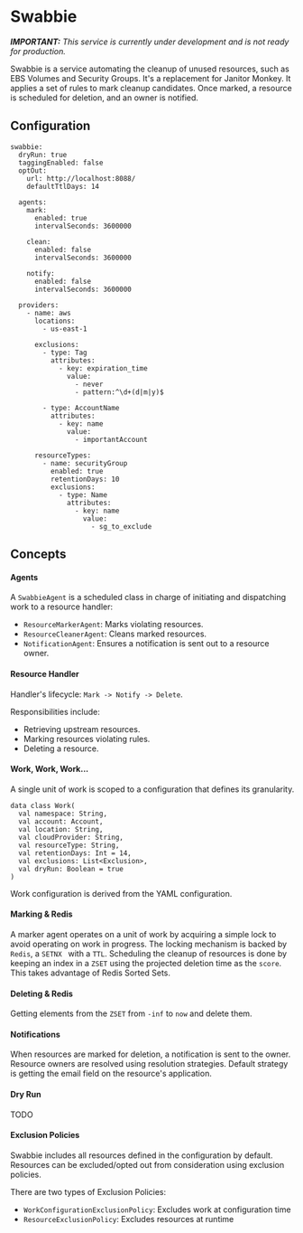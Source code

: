 # Swabbie

_**IMPORTANT:** This service is currently under development and is not ready for production._

Swabbie is a service automating the cleanup of unused resources, such as EBS Volumes and Security Groups.
It's a replacement for Janitor Monkey.
It applies a set of rules to mark cleanup candidates. Once marked, a resource is scheduled for deletion, and an owner is notified.

## Configuration
```
swabbie:
  dryRun: true
  taggingEnabled: false
  optOut:
    url: http://localhost:8088/
    defaultTtlDays: 14

  agents:
    mark:
      enabled: true
      intervalSeconds: 3600000

    clean:
      enabled: false
      intervalSeconds: 3600000

    notify:
      enabled: false
      intervalSeconds: 3600000

  providers:
    - name: aws
      locations:
        - us-east-1

      exclusions:
        - type: Tag
          attributes:
            - key: expiration_time
              value:
                - never
                - pattern:^\d+(d|m|y)$

        - type: AccountName
          attributes:
            - key: name
              value:
                - importantAccount

      resourceTypes:
        - name: securityGroup
          enabled: true
          retentionDays: 10
          exclusions:
            - type: Name
              attributes:
                - key: name
                  value:
                    - sg_to_exclude

```


## Concepts
#### Agents
A `SwabbieAgent` is a scheduled class in charge of initiating and dispatching work to a resource handler:

- `ResourceMarkerAgent`: Marks violating resources.
- `ResourceCleanerAgent`: Cleans marked resources.
- `NotificationAgent`: Ensures a notification is sent out to a resource owner.


#### Resource Handler
Handler's lifecycle: `Mark -> Notify -> Delete`.

Responsibilities include:
  - Retrieving upstream resources.
  - Marking resources violating rules.
  - Deleting a resource.

#### Work, Work, Work...
A single unit of work is scoped to a configuration that defines its granularity.

```
data class Work(
  val namespace: String,
  val account: Account,
  val location: String,
  val cloudProvider: String,
  val resourceType: String,
  val retentionDays: Int = 14,
  val exclusions: List<Exclusion>,
  val dryRun: Boolean = true
)
```
Work configuration is derived from the YAML configuration.

#### Marking & Redis
A marker agent operates on a unit of work by acquiring a simple lock to avoid operating on work in progress.
The locking mechanism is backed by `Redis`, a `SETNX ` with a `TTL`.
Scheduling the cleanup of resources is done by keeping an index in a `ZSET` using the projected deletion time as the `score`.
This takes advantage of Redis Sorted Sets.

#### Deleting & Redis
Getting elements from the `ZSET` from `-inf` to `now` and delete them.


#### Notifications
When resources are marked for deletion, a notification is sent to the owner.
Resource owners are resolved using resolution strategies. Default strategy is getting the email field on the resource's application.

#### Dry Run
TODO

#### Exclusion Policies
Swabbie includes all resources defined in the configuration by default.
Resources can be excluded/opted out from consideration using exclusion policies.


There are two types of Exclusion Policies:

- `WorkConfigurationExclusionPolicy`: Excludes work at configuration time
- `ResourceExclusionPolicy`: Excludes resources at runtime
